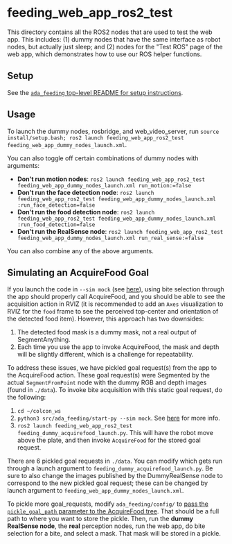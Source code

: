 # feeding_web_app_ros2_test

This directory contains all the ROS2 nodes that are used to test the web app. This includes: (1) dummy nodes that have the same interface as robot nodes, but actually just sleep; and (2) nodes for the "Test ROS" page of the web app, which demonstrates how to use our ROS helper functions.

## Setup

See the [`ada_feeding` top-level README for setup instructions](https://github.com/personalrobotics/ada_feeding/blob/ros2-devel/README.md).

## Usage

To launch the dummy nodes, rosbridge, and web_video_server, run `source install/setup.bash; ros2 launch feeding_web_app_ros2_test feeding_web_app_dummy_nodes_launch.xml`.

You can also toggle off certain combinations of dummy nodes with arguments:

- **Don't run motion nodes**: `ros2 launch feeding_web_app_ros2_test feeding_web_app_dummy_nodes_launch.xml run_motion:=false`
- **Don't run the face detection node**: `ros2 launch feeding_web_app_ros2_test feeding_web_app_dummy_nodes_launch.xml :run_face_detection=false`
- **Don't run the food detection node**: `ros2 launch feeding_web_app_ros2_test feeding_web_app_dummy_nodes_launch.xml :run_food_detection=false`
- **Don't run the RealSense node**: `ros2 launch feeding_web_app_ros2_test feeding_web_app_dummy_nodes_launch.xml run_real_sense:=false`

You can also combine any of the above arguments.

## Simulating an AcquireFood Goal

If you launch the code in `--sim mock` (see [here](https://github.com/personalrobotics/ada_feeding/blob/ros2-devel/README.md)), using bite selection through the app should properly call AcquireFood, and you should be able to see the acquisition action in RVIZ (it is recommended to add an `Axes` visualization to RVIZ for the `food` frame to see the perceived top-center and orientation of the detected food item). However, this approach has two downsides:

1. The detected food mask is a dummy mask, not a real output of SegmentAnything.
2. Each time you use the app to invoke AcquireFood, the mask and depth will be slightly different, which is a challenge for repeatability.

To address these issues, we have pickled goal request(s) from the app to the AcquireFood action. These goal request(s) were Segmented by the actual `SegmentFromPoint` node with the dummy RGB and depth images (found in `./data`). To invoke bite acquisition with this static goal request, do the following:

1. `cd ~/colcon_ws`
2. `python3 src/ada_feeding/start-py --sim mock`. See [here](https://github.com/personalrobotics/ada_feeding/blob/ros2-devel/README.md) for more info.
3. `ros2 launch feeding_web_app_ros2_test feeding_dummy_acquirefood_launch.py`. This will have the robot move above the plate, and then invoke `AcquireFood` for the stored goal request.

There are 6 pickled goal requests in `./data`. You can modify which gets run through a launch argument to `feeding_dummy_acquirefood_launch.py`. Be sure to also change the images published by the DummyRealSense node to correspond to the new pickled goal request; these can be changed by launch argument to `feeding_web_app_dummy_nodes_launch.xml`.

To pickle more goal_requests, modify `ada_feeding/config/` to [pass the `pickle_goal_path` parameter to the AcquireFood tree](https://github.com/personalrobotics/ada_feeding/blob/f889fe44351ec552e945ba028d4928826ee03710/ada_feeding/config/ada_feeding_action_servers_default.yaml#L54). That should be a full path to where you want to store the pickle. Then, run the **dummy RealSense node**, the **real** perception nodes, run the web app, do bite selection for a bite, and select a mask. That mask will be stored in a pickle.
